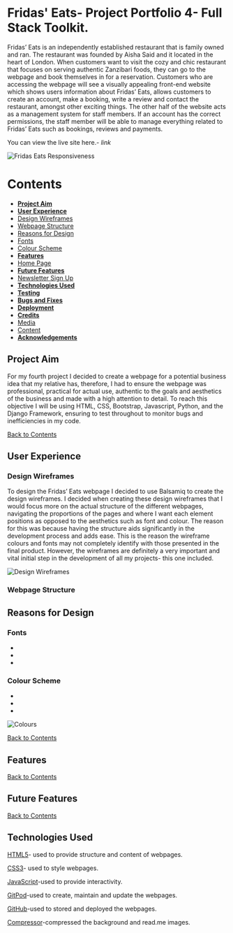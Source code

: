 <!--title-->
# Fridas' Eats- Project Portfolio 4- Full Stack Toolkit.

<!--summary paragraph-->
Fridas’ Eats is an independently established restaurant that is family owned and ran. The restaurant was founded by Aisha Said and it located in the heart of London. When customers want to visit the cozy and chic restaurant that focuses on serving authentic Zanzibari foods, they can go to the webpage and book themselves in for a reservation. Customers who are accessing the webpage will see a visually appealing front-end website which shows users information about Fridas’ Eats, allows customers to create an account, make a booking, write a review and contact the restaurant, amongst other exciting things. The other half of the website acts as a management system for staff members. If an account has the correct permissions, the staff member will be able to manage everything related to Fridas’ Eats such as bookings, reviews and payments.

<!--link to live site-->
You can view the live site here.- *link*

<!--images of responsivity of quiz-->
![Fridas Eats Responsiveness](link)

<!--contents section-->
# Contents

* [**Project Aim**](<#project-aim>)
* [**User Experience**](<#user-experience>)
* [Design Wireframes](<#design-wireframes>)
* [Webpage Structure](<#webpage-structure>)
* [Reasons for Design](<#reasons-for-design>)
* [Fonts](<#fonts>)
* [Colour Scheme](<#colour-scheme>)
* [**Features**](<#features>)
* [Home Page](<#home-page>)
* [**Future Features**](<#future-features>)
* [Newsletter Sign Up](<#newsletter-sign-up>)
* [**Technologies Used**](<#technologies-used>)
* [**Testing**](<#testing>)
* [**Bugs and Fixes**](<#bugs-and-fixes>)
* [**Deployment**](<#deployment>)
* [**Credits**](<#credits>)
* [Media](<#media>)
* [Content](<#content>)
* [**Acknowledgements**](<#acknowledgements>)

<!--project aim-->
## Project Aim
For my fourth project I decided to create a webpage for a potential business idea that my relative has, therefore, I had to ensure the webpage was professional, practical for actual use, authentic to the goals and aesthetics of the business and made with a high attention to detail. To reach this objective I will be using HTML, CSS, Bootstrap, Javascript, Python, and the Django Framework, ensuring to test throughout to monitor bugs and inefficiencies in my code.

[Back to Contents](<#contents>)

<!--user experience-->
## User Experience

### Design Wireframes
To design the Fridas’ Eats webpage I decided to use Balsamiq to create the design wireframes. I decided when creating these design wireframes that I would focus more on the actual structure of the different webpages, navigating the proportions of the pages and where I want each element positions as opposed to the aesthetics such as font and colour. The reason for this was because having the structure aids significantly in the development process and adds ease. This is the reason the wireframe colours and fonts may not completely identify with those presented in the final product. However, the wireframes are definitely a very important and vital initial step in the development of all my projects- this one included.

![Design Wireframes](link)

<!--webpage structure-->
### Webpage Structure

<!--reasons for design-->
## Reasons for Design

### Fonts
- 
- 
- 

### Colour Scheme
- 
- 
- 

![Colours](link)

[Back to Contents](<#contents>)

<!--features-->
## Features

[Back to Contents](<#contents>)

<!--future features-->
## Future Features 

[Back to Contents](<#contents>)

<!--technologies used-->
## Technologies Used

[HTML5](https://en.wikipedia.org/wiki/HTML5)- used to provide structure and content of webpages.

[CSS3](https://en.wikipedia.org/wiki/CSS)- used to style webpages.

[JavaScript](https://en.wikipedia.org/wiki/JavaScript)-used to provide interactivity.

[GitPod](https://www.gitpod.io/)-used to create, maintain and update the webpages.

[GitHub](https://github.com/)-used to stored and deployed the webpages.

[Compressor](https://compressor.io/)-compressed the background and read.me images.


